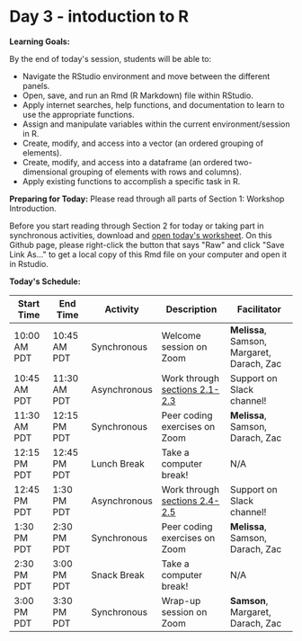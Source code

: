 # Day 3 - intoduction to R

**Learning Goals:**

By the end of today's session, students will be able to: 

* Navigate the RStudio environment and move between the different panels.
* Open, save, and run an Rmd (R Markdown) file within RStudio.
* Apply internet searches, help functions, and documentation to learn to use the appropriate functions. 
* Assign and manipulate variables within the current environment/session in R.
* Create, modify, and access into a vector (an ordered grouping of elements).
* Create, modify, and access into a dataframe (an ordered two-dimensional grouping of elements with rows and columns).
* Apply existing functions to accomplish a specific task in R. 

**Preparing for Today:**
Please read through all parts of Section 1: Workshop Introduction.

Before you start reading through Section 2 for today or taking part in synchronous activities, download and [open today's worksheet](https://github.com/darachm/dll-r/blob/main/worksheets/dll-r_Day3_Lab.Rmd). On this Github page, please right-click the button that says "Raw" and click "Save Link As..." to get a local copy of this Rmd file on your computer and open it in Rstudio.

**Today's Schedule:**

|   Start Time  |   End Time  |   Activity    |          Description          |   Facilitator   |
| ------------- | ----------- | ------------- | ----------------------------- | --------------- |
| 10:00 AM PDT  | 10:45 AM PDT| Synchronous   | Welcome session on Zoom       | **Melissa**, Samson, Margaret, Darach, Zac  |
| 10:45 AM PDT  | 11:30 AM PDT| Asynchronous  | Work through [sections 2.1-2.3](https://darachm.github.io/dll-r/navigating-rstudio.html) | Support on Slack channel! |
| 11:30 AM PDT  | 12:15 PM PDT| Synchronous   | Peer coding exercises on Zoom | **Melissa**, Samson, Darach, Zac  |
| 12:15 PM PDT  | 12:45 PM PDT| Lunch Break   | Take a computer break!        |       N/A       |
| 12:45 PM PDT  | 1:30 PM PDT | Asynchronous  | Work through [sections 2.4-2.5](https://darachm.github.io/dll-r/working-with-vectors.html) | Support on Slack channel! |
| 1:30 PM PDT   | 2:30 PM PDT | Synchronous   | Peer coding exercises on Zoom | **Melissa**, Samson, Darach, Zac  |
| 2:30 PM PDT   | 3:00 PM PDT | Snack Break   | Take a computer break!        |       N/A       |
| 3:00 PM PDT   | 3:30 PM PDT | Synchronous   | Wrap-up session on Zoom       |   **Samson**, Margaret, Darach, Zac   |
